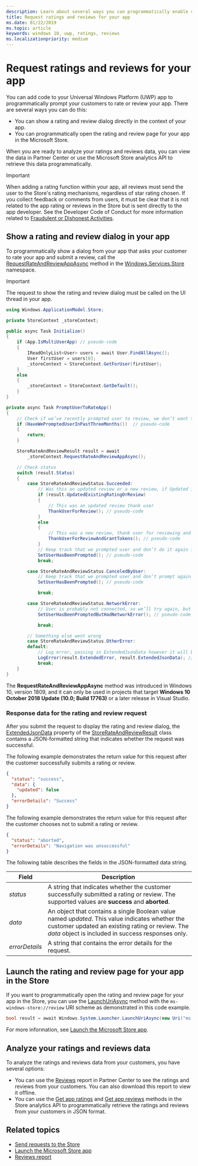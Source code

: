 ```yaml
---
description: Learn about several ways you can programmatically enable customers to rate and review your app.
title: Request ratings and reviews for your app
ms.date: 01/22/2019
ms.topic: article
keywords: windows 10, uwp, ratings, reviews
ms.localizationpriority: medium
---
```

# Request ratings and reviews for your app

You can add code to your Universal Windows Platform (UWP) app to programmatically prompt your customers to rate or review your app. There are several ways you can do this:
* You can show a rating and review dialog directly in the context of your app.
* You can programmatically open the rating and review page for your app in the Microsoft Store.

When you are ready to analyze your ratings and reviews data, you can view the data in Partner Center or use the Microsoft Store analytics API to retrieve this data programmatically.

> [!IMPORTANT]
> When adding a rating function within your app, all reviews must send the user to the Store's rating mechanisms, regardless of star rating chosen. If you collect feedback or comments from users, it must be clear that it is not related to the app rating or reviews in the Store but is sent directly to the app developer. See the Developer Code of Conduct for more information related to [Fraudulent or Dishonest Activities](/legal/windows/agreements/store-developer-code-of-conduct#3-fraudulent-or-dishonest-activities).

## Show a rating and review dialog in your app

To programmatically show a dialog from your app that asks your customer to rate your app and submit a review, call the [RequestRateAndReviewAppAsync](/uwp/api/windows.services.store.storecontext.requestrateandreviewappasync) method in the [Windows.Services.Store](/uwp/api/windows.services.store) namespace. 

> [!IMPORTANT]
> The request to show the rating and review dialog must be called on the UI thread in your app.

```csharp
using Windows.ApplicationModel.Store;

private StoreContext _storeContext;

public async Task Initialize()
{
    if (App.IsMultiUserApp) // pseudo-code
    {
        IReadOnlyList<User> users = await User.FindAllAsync();
        User firstUser = users[0];
        _storeContext = StoreContext.GetForUser(firstUser);
    }
    else
    {
        _storeContext = StoreContext.GetDefault();
    }
}

private async Task PromptUserToRateApp()
{
    // Check if we’ve recently prompted user to review, we don’t want to bother user too often and only between version changes
    if (HaveWePromptedUserInPastThreeMonths())  // pseudo-code
    {
        return;
    }

    StoreRateAndReviewResult result = await 
        _storeContext.RequestRateAndReviewAppAsync();

    // Check status
    switch (result.Status)
    { 
        case StoreRateAndReviewStatus.Succeeded:
            // Was this an updated review or a new review, if Updated is false it means it was a users first time reviewing
            if (result.UpdatedExistingRatingOrReview)
            {
                // This was an updated review thank user
                ThankUserForReview(); // pseudo-code
            }
            else
            {
                // This was a new review, thank user for reviewing and give some free in app tokens
                ThankUserForReviewAndGrantTokens(); // pseudo-code
            }
            // Keep track that we prompted user and don’t do it again for a while
            SetUserHasBeenPrompted(); // pseudo-code
            break;

        case StoreRateAndReviewStatus.CanceledByUser:
            // Keep track that we prompted user and don’t prompt again for a while
            SetUserHasBeenPrompted(); // pseudo-code

            break;

        case StoreRateAndReviewStatus.NetworkError:
            // User is probably not connected, so we’ll try again, but keep track so we don’t try too often
            SetUserHasBeenPromptedButHadNetworkError(); // pseudo-code

            break;

        // Something else went wrong
        case StoreRateAndReviewStatus.OtherError:
        default:
            // Log error, passing in ExtendedJsonData however it will be empty for now
            LogError(result.ExtendedError, result.ExtendedJsonData); // pseudo-code
            break;
    }
}
```

The **RequestRateAndReviewAppAsync** method was introduced in Windows 10, version 1809, and it can only be used in projects that target **Windows 10 October 2018 Update (10.0; Build 17763)** or a later release in Visual Studio.

### Response data for the rating and review request

After you submit the request to display the rating and review dialog, the [ExtendedJsonData](/uwp/api/windows.services.store.storerateandreviewresult.extendedjsondata) property of the [StoreRateAndReviewResult](/uwp/api/windows.services.store.storerateandreviewresult) class contains a JSON-formatted string that indicates whether the request was successful.

The following example demonstrates the return value for this request after the customer successfully submits a rating or review.

```json
{ 
  "status": "success", 
  "data": {
    "updated": false
  },
  "errorDetails": "Success"
}
```

The following example demonstrates the return value for this request after the customer chooses not to submit a rating or review.

```json
{ 
  "status": "aborted", 
  "errorDetails": "Navigation was unsuccessful"
}
```

The following table describes the fields in the JSON-formatted data string.

| Field          | Description                                                                                                                                   |
|----------------|-----------------------------------------------------------------------------------------------------------------------------------------------|
| *status*       | A string that indicates whether the customer successfully submitted a rating or review. The supported values are **success** and **aborted**. |
| *data*         | An object that contains a single Boolean value named *updated*. This value indicates whether the customer updated an existing rating or review. The *data* object is included in success responses only. |
| *errorDetails* | A string that contains the error details for the request.                                                                                     |

## Launch the rating and review page for your app in the Store

If you want to programmatically open the rating and review page for your app in the Store, you can use the [LaunchUriAsync](/uwp/api/windows.system.launcher.launchuriasync) method with the ```ms-windows-store://review``` URI scheme as demonstrated in this code example.

```csharp
bool result = await Windows.System.Launcher.LaunchUriAsync(new Uri("ms-windows-store://review/?ProductId=9WZDNCRFHVJL"));
```

For more information, see [Launch the Microsoft Store app](../launch-resume/launch-store-app.md).

## Analyze your ratings and reviews data

To analyze the ratings and reviews data from your customers, you have several options:
* You can use the [Reviews](/windows/apps/publish/reviews-report) report in Partner Center to see the ratings and reviews from your customers. You can also download this report to view it offline.
* You can use the [Get app ratings](get-app-ratings.md) and [Get app reviews](get-app-reviews.md) methods in the Store analytics API to programmatically retrieve the ratings and reviews from your customers in JSON format.

## Related topics

* [Send requests to the Store](send-requests-to-the-store.md)
* [Launch the Microsoft Store app](../launch-resume/launch-store-app.md)
* [Reviews report](/windows/apps/publish/reviews-report)
